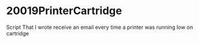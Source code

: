 # 20019PrinterCartridge
Script That I wrote receive an email every time a printer was running low on cartridge
